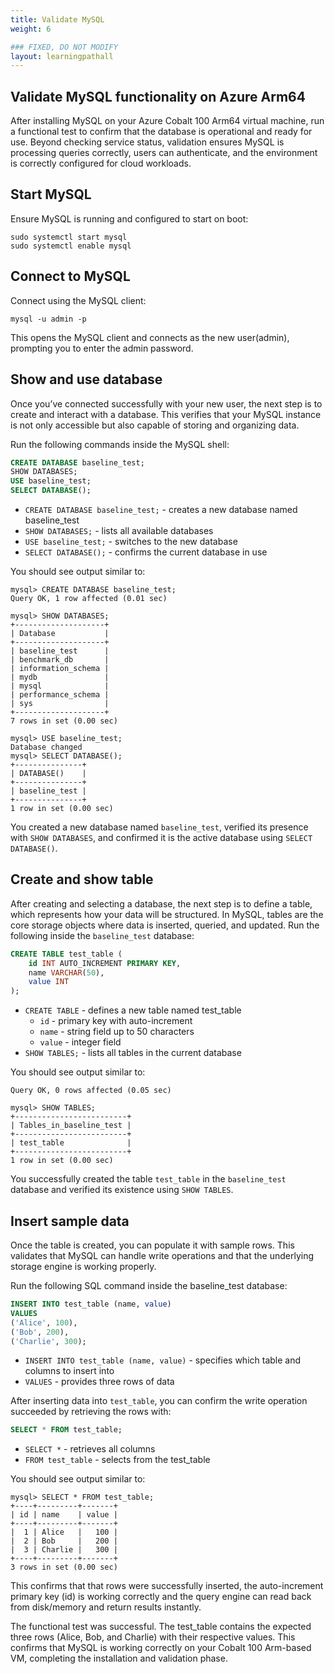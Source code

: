 ```yaml
---
title: Validate MySQL
weight: 6

### FIXED, DO NOT MODIFY
layout: learningpathall
---
```


## Validate MySQL functionality on Azure Arm64

After installing MySQL on your Azure Cobalt 100 Arm64 virtual machine, run a functional test to confirm that the database is operational and ready for use. Beyond checking service status, validation ensures MySQL is processing queries correctly, users can authenticate, and the environment is correctly configured for cloud workloads.

## Start MySQL 

Ensure MySQL is running and configured to start on boot:

```console
sudo systemctl start mysql
sudo systemctl enable mysql
```
## Connect to MySQL 

Connect using the MySQL client:

```console
mysql -u admin -p
```
This opens the MySQL client and connects as the new user(admin), prompting you to enter the admin password.

## Show and use database

Once you’ve connected successfully with your new user, the next step is to create and interact with a database. This verifies that your MySQL instance is not only accessible but also capable of storing and organizing data.

Run the following commands inside the MySQL shell:

```sql
CREATE DATABASE baseline_test;
SHOW DATABASES;
USE baseline_test;
SELECT DATABASE();
```

- `CREATE DATABASE baseline_test;` - creates a new database named baseline_test
- `SHOW DATABASES;` - lists all available databases
- `USE baseline_test;` - switches to the new database
- `SELECT DATABASE();` - confirms the current database in use

You should see output similar to:

```output
mysql> CREATE DATABASE baseline_test;
Query OK, 1 row affected (0.01 sec)

mysql> SHOW DATABASES;
+--------------------+
| Database           |
+--------------------+
| baseline_test      |
| benchmark_db       |
| information_schema |
| mydb               |
| mysql              |
| performance_schema |
| sys                |
+--------------------+
7 rows in set (0.00 sec)

mysql> USE baseline_test;
Database changed
mysql> SELECT DATABASE();
+---------------+
| DATABASE()    |
+---------------+
| baseline_test |
+---------------+
1 row in set (0.00 sec)
```
You created a new database named `baseline_test`, verified its presence with `SHOW DATABASES`, and confirmed it is the active database using `SELECT DATABASE()`.

## Create and show table

After creating and selecting a database, the next step is to define a table, which represents how your data will be structured. In MySQL, tables are the core storage objects where data is inserted, queried, and updated.
Run the following inside the `baseline_test` database:

```sql
CREATE TABLE test_table (
    id INT AUTO_INCREMENT PRIMARY KEY,
    name VARCHAR(50),
    value INT
);
```

- `CREATE TABLE` - defines a new table named test_table
  - `id` - primary key with auto-increment
  - `name` - string field up to 50 characters
  - `value` - integer field
- `SHOW TABLES;` - lists all tables in the current database

You should see output similar to:

```output
Query OK, 0 rows affected (0.05 sec)

mysql> SHOW TABLES;
+-------------------------+
| Tables_in_baseline_test |
+-------------------------+
| test_table              |
+-------------------------+
1 row in set (0.00 sec)
```
You successfully created the table `test_table` in the `baseline_test` database and verified its existence using `SHOW TABLES`.

## Insert sample data

Once the table is created, you can populate it with sample rows. This validates that MySQL can handle write operations and that the underlying storage engine is working properly.

Run the following SQL command inside the baseline_test database:
```sql
INSERT INTO test_table (name, value) 
VALUES 
('Alice', 100), 
('Bob', 200), 
('Charlie', 300);
```
- `INSERT INTO test_table (name, value)` - specifies which table and columns to insert into
- `VALUES` - provides three rows of data

After inserting data into `test_table`, you can confirm the write operation succeeded by retrieving the rows with:

```sql
SELECT * FROM test_table;
```
- `SELECT *` - retrieves all columns
- `FROM test_table` - selects from the test_table

You should see output similar to:

```output
mysql> SELECT * FROM test_table;
+----+---------+-------+
| id | name    | value |
+----+---------+-------+
|  1 | Alice   |   100 |
|  2 | Bob     |   200 |
|  3 | Charlie |   300 |
+----+---------+-------+
3 rows in set (0.00 sec)
```
This confirms that that rows were successfully inserted, the auto-increment primary key (id) is working correctly and the query engine can read back from disk/memory and return results instantly.

The functional test was successful. The test_table contains the expected three rows (Alice, Bob, and Charlie) with their respective values. This confirms that MySQL is working correctly on your Cobalt 100 Arm-based VM, completing the installation and validation phase.

